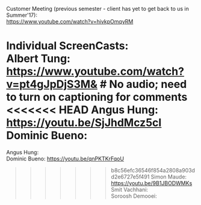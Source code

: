 Customer Meeting (previous semester - client has yet to get back to us in Summer'17):   
https://www.youtube.com/watch?v=hivkpOmqyRM
  

Individual ScreenCasts:    
Albert Tung:  https://www.youtube.com/watch?v=pt4gJpDjS3M&  # No audio; need to turn on captioning for comments
<<<<<<< HEAD
Angus Hung:    https://youtu.be/SjJhdMcz5cI
Dominic Bueno:   
=======
Angus Hung:   
Dominic Bueno:   https://youtu.be/qnPKTKrFqoU
>>>>>>> b8c56efc36546f854a2808a903dd2e6727e5f491
Simon Maude:        https://youtu.be/9B1JBODWMKs   
Smit Vachhani:   
Soroosh Demooei:   
